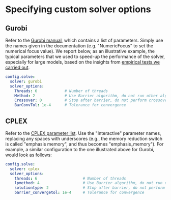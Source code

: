 # Specifying custom solver options

## Gurobi

Refer to the [Gurobi manual](https://docs.gurobi.com/projects/optimizer/en/current/reference/parameters.html), which contains a list of parameters.
Simply use the names given in the documentation (e.g. "NumericFocus" to set the numerical focus value). We report below, as an illustrative example, the typical parameters that we used to speed-up the performance of the solver, especially for large models, based on the insights from [empirical tests we carried out](https://doi.org/10.1186/s13705-024-00458-z).

```yaml
config.solve:
  solver: gurobi
  solver_options:
    Threads: 6            # Number of threads
    Method: 2             # Use Barrier algorithm, do not run other algorithms in parallel
    Crossover: 0          # Stop after barrier, do not perform crossover
    BarConvTol: 1e-4      # Tolerance for convergence

```

## CPLEX

Refer to the [CPLEX parameter list](https://www.ibm.com/docs/en/icos/22.1.1?topic=cplex-list-parameters).
Use the "Interactive" parameter names, replacing any spaces with underscores (e.g., the memory reduction switch is called "emphasis memory", and thus becomes "emphasis_memory").
For example, a similar configuration to the one illustrated above for Gurobi, would look as follows:

```yaml
config.solve:
  solver: cplex
  solver_options:
    threads: 6                    # Number of threads
    lpmethod: 4                   # Use Barrier algorithm, do not run other algorithms in parallel
    solutiontype: 2               # Stop after barrier, do not perform crossover
    barrier_convergetol: 1e-4     # Tolerance for convergence
```
